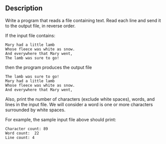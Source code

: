 ## Description
Write a program that reads a file containing text. 
Read each line and send it to the output file, 
in reverse order. 

If the input file contains:

    Mary had a little lamb
    Whose fleece was white as snow. 
    And everywhere that Mary went,
    The lamb was sure to go!

then the program produces the output file

    The lamb was sure to go!
    Mary had a little lamb
    Whose fleece was white as snow.
    And everywhere that Mary went,

Also, print the number of characters (exclude white spaces), 
words, and lines in the input file.  We will consider a 
word is one or more characters surrounded by white spaces.  

For example, the sample input file above should print:
    
    Character count: 89 
    Word count:  22
    Line count: 4
